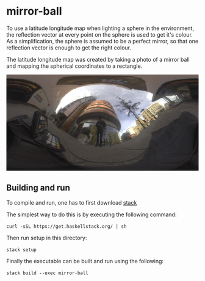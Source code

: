 # mirror-ball

To use a latitude longitude map when lighting a sphere in the environment, the
reflection vector at every point on the sphere is used to get it's colour. As a
simplification, the sphere is assumed to be a perfect mirror, so that one
reflection vector is enough to get the right colour.

The latitude longitude map was created by taking a photo of a mirror ball and
mapping the spherical coordinates to a rectangle.

![latlong map](/data/urbanEM_latlong.png)

## Building and run

To compile and run, one has to first download
[stack](https://docs.haskellstack.org/en/stable/README/)

The simplest way to do this is by executing the following command:

```
curl -sSL https://get.haskellstack.org/ | sh
```

Then run setup in this directory:

```
stack setup
```

Finally the executable can be built and run using the following:

```
stack build --exec mirror-ball
```
